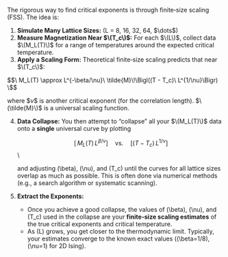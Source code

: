 The rigorous way to find critical exponents is through finite‐size scaling (FSS). The idea is:

1. **Simulate Many Lattice Sizes:** \(L = 8, 16, 32, 64, $\dots\$)  
2. **Measure Magnetization Near $\(T_c\)$:** For each $\(L\)$, collect data $\(M_L(T)\)$ for a range of temperatures around the expected critical temperature.  
3. **Apply a Scaling Form:** Theoretical finite‐size scaling predicts that near $\(T_c\)$:

$$\
M_L(T) \approx L^{-\beta/\nu}\ \tilde{M}\!\Bigl((T - T_c)\ L^{1/\nu}\Bigr)
\$$

   where $$\nu\$$ is another critical exponent (for the correlation length). $\(\tilde{M}\)$ is a universal scaling function.

4. **Data Collapse:** You then attempt to “collapse” all your $\(M_L(T)\)$ data onto a **single** universal curve by plotting

   $$\
   \bigl[\,M_L(T)\,L^{\beta/\nu}\bigr] \quad\text{vs.}\quad \bigl[(T - T_c)\,L^{1/\nu}\bigr]
   $$\

   and adjusting \(\beta\), \(\nu\), and \(T_c\) until the curves for all lattice sizes overlap as much as possible. This is often done via numerical methods (e.g., a search algorithm or systematic scanning).

5. **Extract the Exponents:**  
   - Once you achieve a good collapse, the values of \(\beta\), \(\nu\), and \(T_c\) used in the collapse are your **finite‐size scaling estimates** of the true critical exponents and critical temperature.  
   - As \(L\) grows, you get closer to the thermodynamic limit. Typically, your estimates converge to the known exact values (\(\beta=1/8\), \(\nu=1\) for 2D Ising).
